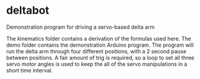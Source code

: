 # deltabot
Demonstration program for driving a servo-based delta arm

The kinematics folder contains a derivation of the formulas used here.
The demo folder contains the demonstration Arduino program.  The
program will run the delta arm through four different positions, with a
2 second pause between positions.  A fair amount of trig is required, so a
loop to set all three servo motor angles is used to keep the all of the
servo manipulations in a short time interval. 
